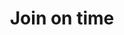 ---
title: Join on time
description: >
  ...
menu:
  flux_0_x:
    parent: Join data
weight: 103
related:
  - /flux/v0.x/stdlib/join/
  - /flux/v0.x/stdlib/join/time/
---